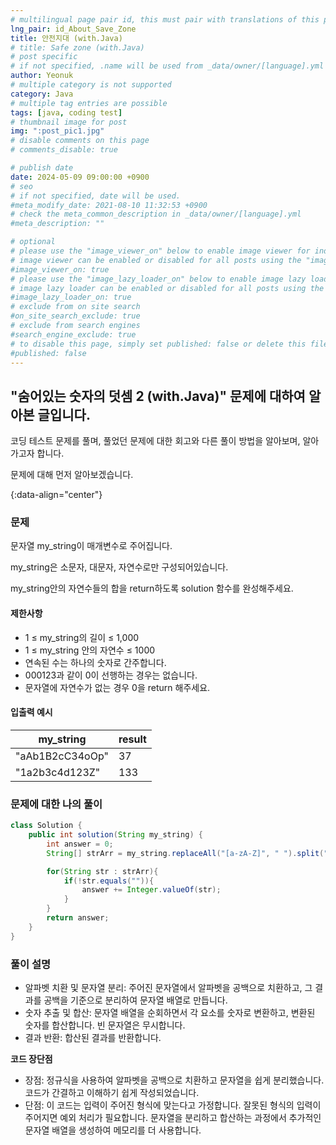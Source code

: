 ```yaml
---
# multilingual page pair id, this must pair with translations of this page. (This name must be unique)
lng_pair: id_About_Save_Zone
title: 안전지대 (with.Java)
# title: Safe zone (with.Java)
# post specific
# if not specified, .name will be used from _data/owner/[language].yml
author: Yeonuk
# multiple category is not supported
category: Java
# multiple tag entries are possible
tags: [java, coding test]
# thumbnail image for post
img: ":post_pic1.jpg"
# disable comments on this page
# comments_disable: true

# publish date
date: 2024-05-09 09:00:00 +0900
# seo
# if not specified, date will be used.
#meta_modify_date: 2021-08-10 11:32:53 +0900
# check the meta_common_description in _data/owner/[language].yml
#meta_description: ""

# optional
# please use the "image_viewer_on" below to enable image viewer for individual pages or posts (_posts/ or [language]/_posts folders).
# image viewer can be enabled or disabled for all posts using the "image_viewer_posts: true" setting in _data/conf/main.yml.
#image_viewer_on: true
# please use the "image_lazy_loader_on" below to enable image lazy loader for individual pages or posts (_posts/ or [language]/_posts folders).
# image lazy loader can be enabled or disabled for all posts using the "image_lazy_loader_posts: true" setting in _data/conf/main.yml.
#image_lazy_loader_on: true
# exclude from on site search
#on_site_search_exclude: true
# exclude from search engines
#search_engine_exclude: true
# to disable this page, simply set published: false or delete this file
#published: false
---
```


<!-- outline-start -->

## "숨어있는 숫자의 덧셈 2 (with.Java)" 문제에 대하여 알아본 글입니다.

코딩 테스트 문제를 풀며, 풀었던 문제에 대한 회고와 다른 풀이 방법을 알아보며, 알아가고자 합니다.

문제에 대해 먼저 알아보겠습니다.

{:data-align="center"}

<!-- outline-end -->

### 문제

문자열 my_string이 매개변수로 주어집니다.

my_string은 소문자, 대문자, 자연수로만 구성되어있습니다.

my_string안의 자연수들의 합을 return하도록 solution 함수를 완성해주세요.

#### 제한사항

- 1 ≤ my_string의 길이 ≤ 1,000
- 1 ≤ my_string 안의 자연수 ≤ 1000
- 연속된 수는 하나의 숫자로 간주합니다.
- 000123과 같이 0이 선행하는 경우는 없습니다.
- 문자열에 자연수가 없는 경우 0을 return 해주세요.

#### 입출력 예시

<!-- | keyinput                                  | board    | result  |
| ----------------------------------------- | -------- | ------- |
| ["left", "right", "up", "right", "right"] | [11, 11] | [2, 1]  |
| ["down", "down", "down", "down", "down"]  | [7, 9]   | [0, -4] | -->

| my_string       | result |
| --------------- | ------ |
| "aAb1B2cC34oOp" | 37     |
| "1a2b3c4d123Z"  | 133    |

### 문제에 대한 나의 풀이

```java
class Solution {
    public int solution(String my_string) {
        int answer = 0;
        String[] strArr = my_string.replaceAll("[a-zA-Z]", " ").split(" ");

        for(String str : strArr){
            if(!str.equals("")){
                answer += Integer.valueOf(str);
            }
        }
        return answer;
    }
}
```

### 풀이 설명

- 알파벳 치환 및 문자열 분리: 주어진 문자열에서 알파벳을 공백으로 치환하고, 그 결과를 공백을 기준으로 분리하여 문자열 배열로 만듭니다.
- 숫자 추출 및 합산: 문자열 배열을 순회하면서 각 요소를 숫자로 변환하고, 변환된 숫자를 합산합니다. 빈 문자열은 무시합니다.
- 결과 반환: 합산된 결과를 반환합니다.

**코드 장단점**

- 장점: 정규식을 사용하여 알파벳을 공백으로 치환하고 문자열을 쉽게 분리했습니다. 코드가 간결하고 이해하기 쉽게 작성되었습니다.
- 단점: 이 코드는 입력이 주어진 형식에 맞는다고 가정합니다. 잘못된 형식의 입력이 주어지면 예외 처리가 필요합니다. 문자열을 분리하고 합산하는 과정에서 추가적인 문자열 배열을 생성하여 메모리를 더 사용합니다.
